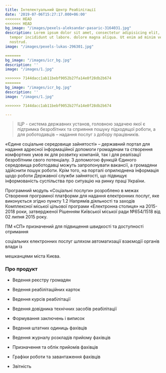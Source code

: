 ```yaml
---
title: Інтелектуальний Центр Реабілітації
date: '2019-07-06T15:27:17.000+06:00'
<<<<<<< HEAD
<<<<<<< HEAD
bg_image: "/images/pexels-aleksandar-pasaric-3164031.jpg"
description: Lorem ipsum dolor sit amet, consectetur adipisicing elit, sed do eiusmod
  tempor incididunt ut labore. dolore magna aliqua. Ut enim ad minim veniam, quis
  nostrud.
image: "/images/pexels-lukas-296301.jpg"

=======
bg_image: "/images/icr_bg.jpg"
description: ''
image: "/images/1.jpg"

>>>>>>> 7144dacc1ab11bebf9052b27fa14e0f28db2b674
=======
bg_image: "/images/icr_bg.jpg"
description: ''
image: "/images/1.jpg"

>>>>>>> 7144dacc1ab11bebf9052b27fa14e0f28db2b674

---
```

> ІЦР - система державних установ, головною задачею якої є підтримка безробітних та сприяння пошуку підходящої роботи, а для роботодавців – надання послуг з добору працівників.

«Єдине соціальне середовище зайнятості» – державний портал для надання адресної інформаційної допомоги громадянам та створення комфортних умов як для розвитку компаній, так і для реалізації безробітним свого потенціалу. З допомогою функцій Єдиного середовища роботодавці можуть запропонувати вакансії, а громадяни здійснити пошук роботи. Крім того, на порталі оприлюднена інформація щодо роботи Державної служби зайнятості, що підвищує інформованість суспільства про ситуацію на ринку праці України.

Програмний модуль «Соціальні послуги» розроблено в межах Створення програмної платформи для надання електронних послуг, яке виконується згідно пункту 1.2 Напрямів діяльності та заходів Комплексної міської цільової програми «Електронна столиця» на 2015-2018 роки, затвердженої Рішенням Київської міської ради №654/1518 від 02 липня 2015 року.

ПМ «СП» призначений для підвищення швидкості та доступності отримання

соціальних електронних послуг шляхом автоматизації взаємодії органів влади із

мешканцями міста Києва.

### Про продукт

* Ведення реєстру громадян


* Ведення реабілітаційних карток


* Ведення курсів реабілітації


* Ведення довідника технічних засобів реабілітації


* Формування заключень і виписок


* Ведення штатних одиниць фахівців


* Ведення журналу розкладів прийому фахівців


* Призначення та облік прийомів фахівців


* Графіки роботи та завантаження фахівців


* Звітність